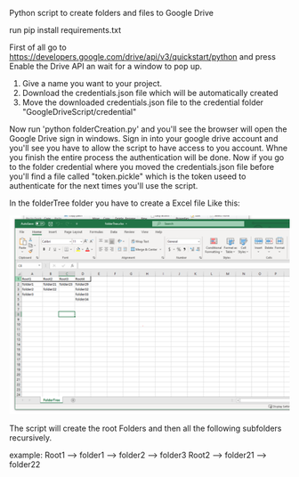 Python script to create folders and files to Google Drive

run pip install requirements.txt

First of all go to https://developers.google.com/drive/api/v3/quickstart/python and press Enable the Drive API an wait for a window to pop up.

1) Give a name you want to your project. 
2) Download the credentials.json file which will be automatically created
3) Move the downloaded credentials.json file to the credential folder "GoogleDriveScript/credential"

Now run 'python folderCreation.py' and you'll see the browser will open the Google Drive sign in windows.
Sign in into your google drive account and you'll see you have to allow the script to have access to you account.
Whne you finish the entire process the authentication will be done. 
Now if you go to the folder credential where you moved the credentials.json file before you'll find a file called "token.pickle" which is the token useed to authenticate for the next times you'll use the script.

In the folderTree folder you have to create a Excel file Like this:

![Screenshot](screenshot.png)

The script will create the root Folders and then all the following subfolders recursively.

example:
Root1 --> folder1 --> folder2 --> folder3
Root2 --> folder21 --> folder22
